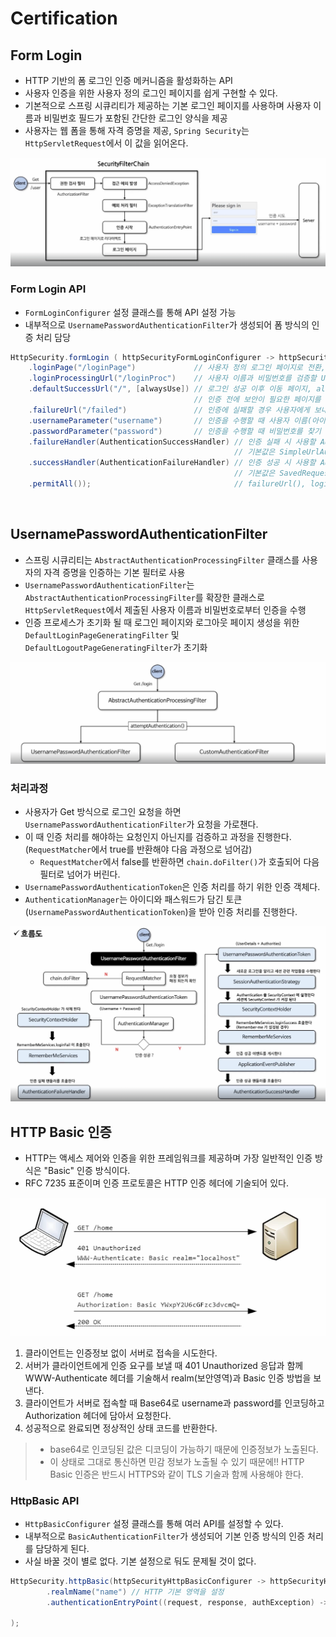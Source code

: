 # Certification

## Form Login

- HTTP 기반의 폼 로그인 인증 메커니즘을 활성화하는 API
- 사용자 인증을 위한 사용자 정의 로그인 페이지를 쉽게 구현할 수 있다.
- 기본적으로 스프링 시큐리티가 제공하는 기본 로그인 페이지를 사용하며 사용자 이름과 비밀번호 필드가 포함된 간단한 로그인 양식을 제공
- 사용자는 웹 폼을 통해 자격 증명을 제공, `Spring Security`는 `HttpServletRequest`에서 이 값을 읽어온다.

<img src="img/02/form_login01.png">

### Form Login API

- `FormLoginConfigurer` 설정 클래스를 통해 API 설정 가능
- 내부적으로 `UsernamePasswordAuthenticationFilter`가 생성되어 폼 방식의 인증 처리 담당

```java
HttpSecurity.formLogin ( httpSecurityFormLoginConfigurer -> httpSecurityFormLoginConfigurer
    .loginPage("/loginPage")             // 사용자 정의 로그인 페이지로 전환, 기본 로그인페이지 무시
    .loginProcessingUrl("/loginProc")    // 사용자 이름과 비밀번호를 검증할 URL 지정 (Form action)
    .defaultSuccessUrl("/", [alwaysUse]) // 로그인 성공 이후 이동 페이지, alwaysUse 가 true 이면 무조건 지정된 위치로 이동(기본은 false) 
                                         // 인증 전에 보안이 필요한 페이지를 방문하다가 인증에 성공한 경우이면 이전 위치로 리다이렉트 됨
    .failureUrl("/failed")               // 인증에 실패할 경우 사용자에게 보내질 URL 을 지정, 기본값은 "/login?error" 이다
    .usernameParameter("username")       // 인증을 수행할 때 사용자 이름(아이디)을 찾기 위해 확인하는 HTTP 매개변수 설정, 기본값은 username
    .passwordParameter("password")       // 인증을 수행할 때 비밀번호를 찾기 위해 확인하는 HTTP 매개변수 설정, 기본값은 password
    .failureHandler(AuthenticationSuccessHandler) // 인증 실패 시 사용할 AuthenticationFailureHandler를 지정
                                                  // 기본값은 SimpleUrlAuthenticationFailureHandler 를 사용하여 "/login?error"로 리다이렉션 함
    .successHandler(AuthenticationFailureHandler) // 인증 성공 시 사용할 AuthenticationSuccessHandler를 지정
                                                  // 기본값은 SavedRequestAwareAuthenticationSuccessHandler 이다
    .permitAll());                                // failureUrl(), loginPage(), loginProcessingUrl() 에 대한 URL 에 모든 사용자의 접근을 허용 함
```

<br/>

## UsernamePasswordAuthenticationFilter

- 스프링 시큐리티는 `AbstractAuthenticationProcessingFilter` 클래스를 사용자의 자격 증명을 인증하는 기본 필터로 사용
- `UsernamePasswordAuthenticationFilter`는 `AbstractAuthenticationProcessingFilter`를 확장한 클래스로 `HttpServletRequest`에서 제출된 사용자 이름과 비밀번호로부터 인증을 수행
- 인증 프로세스가 초기화 될 때 로그인 페이지와 로그아웃 페이지 생성을 위한 `DefaultLoginPageGeneratingFilter` 및 `DefaultLogoutPageGeneratingFilter`가 초기화

<img src="img/02/username_password_authentication_filter01.png">

### 처리과정

- 사용자가 Get 방식으로 로그인 요청을 하면 `UsernamePasswordAuthenticationFilter`가 요청을 가로챈다.
- 이 때 인증 처리를 해야하는 요청인지 아닌지를 검증하고 과정을 진행한다. (`RequestMatcher`에서 true를 반환해야 다음 과정으로 넘어감)
  - `RequestMatcher`에서 false를 반환하면 `chain.doFilter()`가 호출되어 다음 필터로 넘어가 버린다. 
- `UsernamePasswordAuthenticationToken`은 인증 처리를 하기 위한 인증 객체다.
- `AuthenticationManager`는 아이디와 패스워드가 담긴 토큰(`UsernamePasswordAuthenticationToken`)을 받아 인증 처리를 진행한다.

<img src="img/02/username_password_authentication_filter02.png">

<br/>

## HTTP Basic 인증

- HTTP는 액세스 제어와 인증을 위한 프레임워크를 제공하며 가장 일반적인 인증 방식은 "Basic" 인증 방식이다.
- RFC 7235 표준이며 인증 프로토콜은 HTTP 인증 헤더에 기술되어 있다.

<img src="img/02/http_basic01.png">

1. 클라이언트는 인증정보 없이 서버로 접속을 시도한다.
2. 서버가 클라이언트에게 인증 요구를 보낼 때 401 Unauthorized 응답과 함께 WWW-Authenticate 헤더를 기술해서 realm(보안영역)과 Basic 인증 방법을 보낸다.
3. 클라이언트가 서버로 접속할 때 Base64로 username과 password를 인코딩하고 Authorization 헤더에 담아서 요청한다.
4. 성공적으로 완료되면 정상적인 상태 코드를 반환한다.

> - base64로 인코딩된 값은 디코딩이 가능하기 때문에 인증정보가 노출된다.
> - 이 상태로 그대로 통신하면 민감 정보가 노출될 수 있기 때문에!! HTTP Basic 인증은 반드시 HTTPS와 같이 TLS 기술과 함께 사용해야 한다.
 
### HttpBasic API

- `HttpBasicConfigurer` 설정 클래스를 통해 여러 API를 설정할 수 있다.
- 내부적으로 `BasicAuthenticationFilter`가 생성되어 기본 인증 방식의 인증 처리를 담당하게 된다.
- 사실 바꿀 것이 별로 없다. 기본 설정으로 둬도 문제될 것이 없다.

```java
HttpSecurity.httpBasic(httpSecurityHttpBasicConfigurer -> httpSecurityHttpBasicConfigurer
        .realmName("name") // HTTP 기본 영역을 설정
        .authenticationEntryPoint((request, response, authException) -> {}) // 인증 실패 시 호출되는 AuthenticationEntryPoint
                                                                            // 기본값은 "Realm" 영역으로 BasicAuthenticationEntryPoint를 사용
);
```
